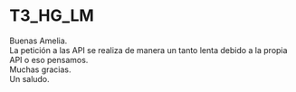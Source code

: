 # T3_HG_LM
Buenas Amelia.
<br>
La petición a las API se realiza de manera un tanto lenta debido a la propia API o eso pensamos.
<br>
Muchas gracias.
<br>
Un saludo.
